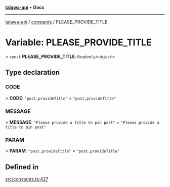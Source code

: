 [**talawa-api**](../../README.md) • **Docs**

***

[talawa-api](../../modules.md) / [constants](../README.md) / PLEASE\_PROVIDE\_TITLE

# Variable: PLEASE\_PROVIDE\_TITLE

\> `const` **PLEASE\_PROVIDE\_TITLE**: `Readonly`\<`object`\>

## Type declaration

### CODE

\> **CODE**: `"post.provideTitle"` = `"post.provideTitle"`

### MESSAGE

\> **MESSAGE**: `"Please provide a title to pin post"` = `"Please provide a title to pin post"`

### PARAM

\> **PARAM**: `"post.provideTitle"` = `"post.provideTitle"`

## Defined in

[src/constants.ts:427](https://github.com/PalisadoesFoundation/talawa-api/blob/bba5d82264abb62b9e358a3d3fe1af18a8a8f6e4/src/constants.ts#L427)

